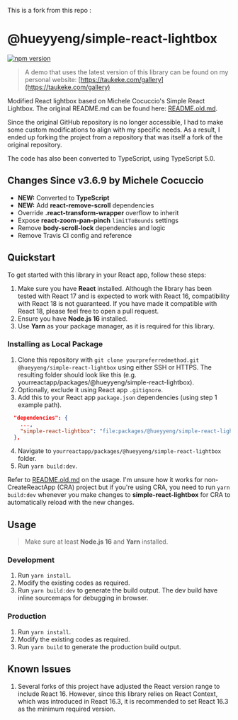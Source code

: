This is a fork from this repo : 
# @hueyyeng/simple-react-lightbox

[![npm version](https://badge.fury.io/js/@hueyyeng%2Fsimple-react-lightbox.svg)](https://badge.fury.io/js/@hueyyeng%2Fsimple-react-lightbox)

> A demo that uses the latest version of this library can be found on my personal website: [https://taukeke.com/gallery](https://taukeke.com/gallery)

Modified React lightbox based on Michele Cocuccio's Simple React Lightbox. The original README.md can be found here: [README.old.md](README.old.md).

Since the original GitHub repository is no longer accessible, I had to make some custom modifications to align with my specific
needs. As a result, I ended up forking the project from a repository that was itself a fork of the original repository.

The code has also been converted to TypeScript, using TypeScript 5.0.

## Changes Since v3.6.9 by Michele Cocuccio

- **NEW:** Converted to **TypeScript**
- **NEW:** Add **react-remove-scroll** dependencies
- Override **.react-transform-wrapper** overflow to inherit
- Expose **react-zoom-pan-pinch** `limitToBounds` settings
- Remove **body-scroll-lock** dependencies and logic
- Remove Travis CI config and reference

## Quickstart

To get started with this library in your React app, follow these steps:

1. Make sure you have **React** installed. Although the library has been tested with React 17 and
   is expected to work with React 16, compatibility with React 18 is not guaranteed. If you have made
   it compatible with React 18, please feel free to open a pull request.
2. Ensure you have **Node.js 16** installed.
3. Use **Yarn** as your package manager, as it is required for this library.

### Installing as Local Package

1. Clone this repository with `git clone yourpreferredmethod.git @hueyyeng/simple-react-lightbox` using
   either SSH or HTTPS. The resulting folder should look like this (e.g. yourreactapp/packages/@hueyyeng/simple-react-lightbox).
2. Optionally, exclude it using React app `.gitignore`.
3. Add this to your React app `package.json` dependencies (using step 1 example path).

```json
  "dependencies": {
    ...,
    "simple-react-lightbox": "file:packages/@hueyyeng/simple-react-lightbox",
  },
```

4. Navigate to `yourreactapp/packages/@hueyyeng/simple-react-lightbox` folder.
5. Run `yarn build:dev`.

Refer to [README.old.md](README.old.md) on the usage. I'm unsure how it works for non-CreateReactApp (CRA) project
but if you're using CRA, you need to run `yarn build:dev` whenever you make changes to **simple-react-lightbox** for CRA
to automatically reload with the new changes.

## Usage

> Make sure at least **Node.js 16** and **Yarn** installed.

### Development

1. Run `yarn install`.
2. Modify the existing codes as required.
3. Run `yarn build:dev` to generate the build output. The dev build have inline sourcemaps for debugging in browser.

### Production

1. Run `yarn install`.
2. Modify the existing codes as required.
3. Run `yarn build` to generate the production build output.

## Known Issues

1. Several forks of this project have adjusted the React version range to include React 16. However,
   since this library relies on React Context, which was introduced in React 16.3, it is recommended
   to set React 16.3 as the minimum required version.

